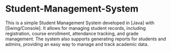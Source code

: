 # Student-Management-System
This is a simple Student Management System developed in [Java] with [Swing/Console]. It allows for managing student records, including registration, course enrollment, attendance tracking, and grade management. The system also supports generating reports for students and admins, providing an easy way to manage and track academic data.
